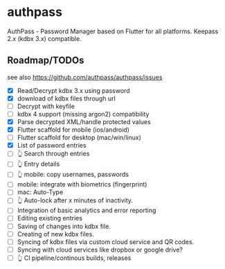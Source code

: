 # authpass

AuthPass - Password Manager based on Flutter for all platforms. Keepass 2.x (kdbx 3.x) compatible.

## Roadmap/TODOs

see also https://github.com/authpass/authpass/issues

* [x] Read/Decrypt kdbx 3.x using password
* [x] download of kdbx files through url
* [ ] Decrypt with keyfile
* [ ] kdbx 4 support (missing argon2) compatibility
* [x] Parse decrypted XML/handle protected values
* [x] Flutter scaffold for mobile (ios/android)
* [ ] Flutter scaffold for desktop (mac/win/linux)
* [x] List of password entries
* [ ] 👆️ Search through entries
* [ ] 👆️ Entry details
* [ ] 👆️ mobile: copy usernames, passwords
* [ ] mobile: integrate with biometrics (fingerprint)
* [ ] mac: Auto-Type
* [ ] 👆️ Auto-lock after x minutes of inactivity.
* [ ] Integration of basic analytics and error reporting
* [ ] Editing existing entries
* [ ] Saving of changes into kdbx file.
* [ ] Creating of new kdbx files.
* [ ] Syncing of kdbx files via custom cloud service and QR codes.
* [ ] Syncing with cloud services like dropbox or google drive?
* [ ] 👆️ CI pipeline/continous builds, releases
